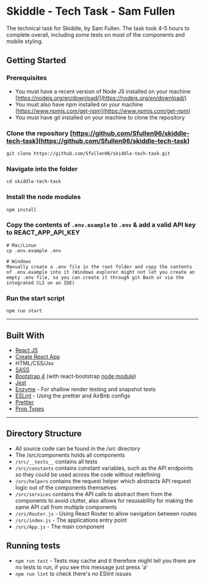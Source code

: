 # Skiddle - Tech Task - Sam Fullen
The technical task for Skiddle, by Sam Fullen. The task took 4-5 hours to complete overall, including some tests on most of the components and mobile styling.

## Getting Started
### Prerequisites
- You must have a recent version of Node JS installed on your machine [https://nodejs.org/en/download/](https://nodejs.org/en/download/)
- You must also have npm installed on your machine [https://www.npmjs.com/get-npm](https://www.npmjs.com/get-npm)
- You must have git installed on your machine to clone the repository
### Clone the repository [https://github.com/Sfullen96/skiddle-tech-task](https://github.com/Sfullen96/skiddle-tech-task)
`git clone https://github.com/Sfullen96/skiddle-tech-task.git`
### Navigate into the folder
```
cd skiddle-tech-task
```
### Install the node modules
```
npm install
```
### Copy the contents of `.env.example` to `.env` & add a valid API key to REACT_APP_API_KEY
```
# Mac/Linux
cp .env.example .env

# Windows
Manually create a .env file in the root folder and copy the contents of .env.example into it (Windows explorer might not let you create an empty .env file, so you can create it through git Bash or via the integrated CLI on an IDE)
```
### Run the start script
```
npm run start
```
---
## Built With
- [React JS](https://reactjs.org/)
- [Create React App](https://github.com/facebook/create-react-app)
- HTML/CSS/Jsx
- [SASS](https://sass-lang.com/)
- [Bootstrap 4](https://getbootstrap.com/docs/4.0/getting-started/introduction/) (with react-bootstrap [node module](https://react-bootstrap.netlify.com/))
- [Jest](https://jestjs.io/)
- [Enzyme](https://github.com/airbnb/enzyme) - For shallow render testing and snapshot tests
- [ESLint](https://eslint.org/) - Using the prettier and AirBnb configs
- [Prettier](https://prettier.io/)
- [Prop Types](https://www.npmjs.com/package/prop-types)
---
## Directory Structure
- All source code can be found in the /src directory
- The /src/components holds all components
- `/src/__tests__` contains all tests
- `/src/constants` contains constant variables, such as the API endpoints so they could be used across the code without redefining
- `/src/helpers` contains the request helper which abstracts API request logic out of the components themselves
- `/src/services` contains the API calls to abstract them from the components to avoid clutter, also allows for resusability for making the same API call from multiple components
- `/src/Router.js` - Using React Router to allow navigation between routes
- `/src/index.js` - The applications entry point
- `/src/App.js` - The main component

## Running tests
- `npm run test` - Tests may cache and it therefore might tell you there are no tests to run, if you see this message just press 'a'
- `npm run lint` to check there's no ESlint issues